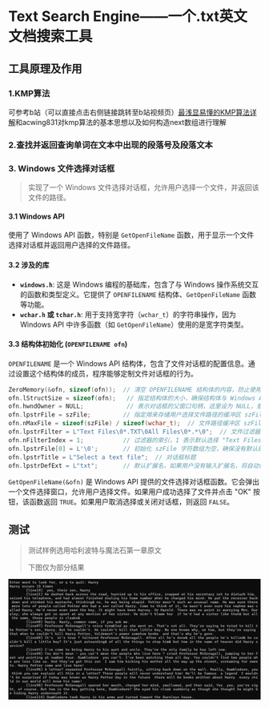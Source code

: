 # Text Search Engine——一个.txt英文文档搜索工具
## 工具原理及作用
### 1.KMP算法
可参考b站（可以直接点击右侧链接跳转至b站视频页）[最浅显易懂的KMP算法详解](https://www.bilibili.com/video/BV1AY4y157yL)和acwing831对kmp算法的基本思想以及如何构造next数组进行理解
### 2.查找并返回查询单词在文本中出现的段落号及段落文本
### 3. Windows 文件选择对话框

>实现了一个 Windows 文件选择对话框，允许用户选择一个文件，并返回该文件的路径。

#### 3.1 Windows API
使用了 Windows API 函数，特别是 `GetOpenFileName` 函数，用于显示一个文件选择对话框并返回用户选择的文件路径。

#### 3.2 涉及的库
- **`windows.h`**: 这是 Windows 编程的基础库，包含了与 Windows 操作系统交互的函数和类型定义。它提供了 `OPENFILENAME` 结构体、`GetOpenFileName` 函数等功能。
- **`wchar.h` 或 `tchar.h`**: 用于支持宽字符（`wchar_t`）的字符串操作，因为 Windows API 中许多函数（如 `GetOpenFileName`）使用的是宽字符类型。

#### 3.3 结构体初始化 (`OPENFILENAME ofn`)
`OPENFILENAME` 是一个 Windows API 结构体，包含了文件对话框的配置信息。通过设置这个结构体的成员，程序能够定制文件对话框的行为。

```cpp
ZeroMemory(&ofn, sizeof(ofn));  // 清空 OPENFILENAME 结构体的内容，防止使用未初始化的字段
ofn.lStructSize = sizeof(ofn);   // 指定结构体的大小，确保结构体与 Windows API 兼容
ofn.hwndOwner = NULL;            // 表示对话框的父窗口句柄，这里设为 NULL，意味着没有父窗口
ofn.lpstrFile = szFile;         // 指定用来存储用户选择文件路径的缓冲区 szFile
ofn.nMaxFile = sizeof(szFile) / sizeof(wchar_t);  // 文件路径缓冲区 szFile 的大小
ofn.lpstrFilter = L"Text Files\0*.TXT\0All Files\0*.*\0";  // 文件过滤器，定义用户在对话框中看到的文件类型
ofn.nFilterIndex = 1;           // 过滤器的索引，1 表示默认选择 "Text Files" 过滤器
ofn.lpstrFile[0] = L'\0';       // 初始化 szFile 字符数组为空，确保没有默认的路径
ofn.lpstrTitle = L"Select a text file";  // 对话框标题
ofn.lpstrDefExt = L"txt";       // 默认扩展名，如果用户没有输入扩展名，将自动使用 .txt
```
`GetOpenFileName(&ofn)` 是 Windows API 提供的文件选择对话框函数。它会弹出一个文件选择窗口，允许用户选择文件。如果用户成功选择了文件并点击 "OK" 按钮，该函数返回 `TRUE`。如果用户取消选择或关闭对话框，则返回 `FALSE`。


## 测试
> 测试样例选用哈利波特与魔法石第一章原文
> 
> 下图仅为部分结果

![芝士结果](./测试.png)
